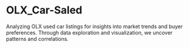 # OLX_Car-Saled
Analyzing OLX used car listings for insights into market trends and buyer preferences. Through data exploration and visualization, we uncover patterns and correlations.
